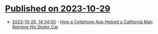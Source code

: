 # [Published on 2023-10-29](index.md)

* [2023-10-29, 14:34:00](https://yro.slashdot.org/story/23/10/29/0434257/how-a-cellphone-app-helped-a-california-man-retrieve-his-stolen-car?utm_source=rss1.0mainlinkanon&utm_medium=feed) - [How a Cellphone App Helped a California Man Retrieve His Stolen Car](https://yro.slashdot.org/story/23/10/29/0434257/how-a-cellphone-app-helped-a-california-man-retrieve-his-stolen-car?utm_source=rss1.0mainlinkanon&utm_medium=feed)
